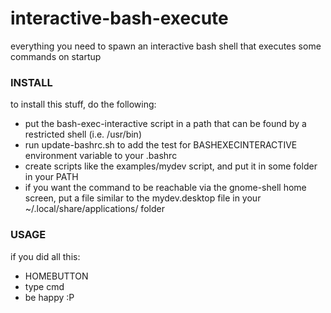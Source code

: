 interactive-bash-execute
========================

everything you need to spawn an interactive bash shell that executes some commands on startup

### INSTALL ###

to install this stuff, do the following:

* put the bash-exec-interactive script in a path that can be found by a restricted shell (i.e. /usr/bin)
* run update-bashrc.sh to add the test for BASHEXECINTERACTIVE environment variable to your .bashrc
* create scripts like the examples/mydev script, and put it in some folder in your PATH
* if you want the command to be reachable via the gnome-shell home screen, put a file similar to the mydev.desktop file in your ~/.local/share/applications/ folder

### USAGE ###

if you did all this:

* HOMEBUTTON
* type cmd
* be happy :P


